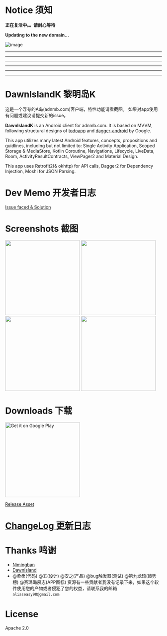 # Notice 须知
**正在复活中。。请耐心等待**

**Updating to the new domain...**

![image](https://user-images.githubusercontent.com/43075130/174718178-4b95e919-5fdb-4fc5-80c1-377e28a6976f.png)

-----
-----
-----
-----
-----
-----

# DawnIslandK 黎明岛K
这是一个浮夸的A岛(adnmb.com)客户端，特性功能请看截图。
如果对app使用有问题或建议请提交新的issue。

**DawnIslandK** is an Android client for adnmb.com. It is based on MVVM, following structural designs of [todoapp](https://github.com/android/architecture-samples) and [dagger-android](https://github.com/android/architecture-samples/tree/dagger-android) by Google.

This app utilizes many latest Android features, concepts, propositions and guidlines, including but not limited to: Single Activity Application, Scoped Storage & MediaStore, Kotlin Coroutine, Navigations, Lifecycle, LiveData, Room, ActivityResultContracts, ViewPager2 and Material Design.

This app uses Retrofit2(& okhttp) for API calls, Dagger2 for Dependency Injection, Moshi for JSON Parsing.

# Dev Memo 开发者日志
[Issue faced & Solution](https://github.com/fishballzzz/DawnIslandK/blob/master/DEV_MEMO.md)

# Screenshots 截图
<img src="https://github.com/fishballzzz/DawnIslandK/blob/master/demo/demo1.gif" width="240">         <img src="https://github.com/fishballzzz/DawnIslandK/blob/master/demo/demo2.gif" width="240">       <img src="https://github.com/fishballzzz/DawnIslandK/blob/master/demo/demo3.gif" width="240"> 
<img src="https://github.com/fishballzzz/DawnIslandK/blob/master/demo/demo4.gif" width="240"> 

# Downloads 下载
<a href='https://play.google.com/store/apps/details?id=com.laotoua.dawnislandk&pcampaignid=pcampaignidMKT-Other-global-all-co-prtnr-py-PartBadge-Mar2515-1'><img width="240" alt='Get it on Google Play' src='https://play.google.com/intl/en_us/badges/static/images/badges/en_badge_web_generic.png'/></a>

[Release Asset](https://github.com/fishballzzz/DawnIslandK/releases/latest) 

# [ChangeLog 更新日志](https://github.com/fishballzzz/DawnIslandK/blob/master/CHANGELOG.md)

# Thanks 鸣谢
- [Nimingban](https://github.com/seven332/Nimingban)
- [DawnIsland](https://github.com/zwt-ss/DawnIsland) 
- @柔柔(代码) @五(设计) @安之(产品) @bug触发器(测试) @第九龙琦(趋势榜) @赛璐璐夙志(APP图标)
资源有一些贡献者我没有记录下来，如果这个软件使用您的产物或者侵犯了您的权益，请联系我的邮箱`aliaseasy98@gmail.com`

# License
Apache 2.0

